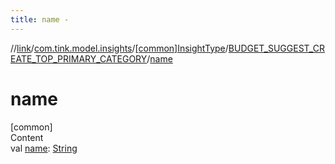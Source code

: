```yaml
---
title: name -
---
```

//[link](../../../index.md)/[com.tink.model.insights](../../index.md)/[[common]InsightType](../index.md)/[BUDGET_SUGGEST_CREATE_TOP_PRIMARY_CATEGORY](index.md)/[name](name.md)



# name  
[common]  
Content  
val [name](name.md): [String](https://kotlinlang.org/api/latest/jvm/stdlib/kotlin/-string/index.html)  



